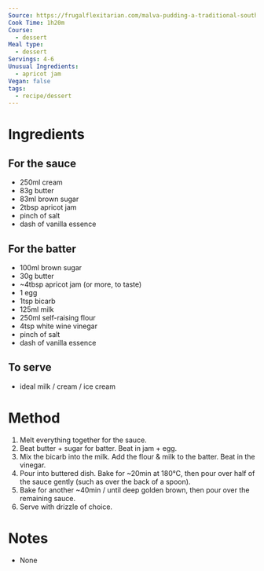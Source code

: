 ```yaml
---
Source: https://frugalflexitarian.com/malva-pudding-a-traditional-south-african-dessert/#wprm-recipe-container-609
Cook Time: 1h20m
Course:
  - dessert
Meal type:
  - dessert
Servings: 4-6
Unusual Ingredients:
  - apricot jam
Vegan: false
tags:
  - recipe/dessert
---
```

# Ingredients

## For the sauce

- 250ml cream
- 83g butter
- 83ml brown sugar
- 2tbsp apricot jam
- pinch of salt
- dash of vanilla essence

## For the batter

- 100ml brown sugar
- 30g butter
- ~4tbsp apricot jam (or more, to taste)
- 1 egg
- 1tsp bicarb
- 125ml milk
- 250ml self-raising flour
- 4tsp white wine vinegar
- pinch of salt
- dash of vanilla essence

## To serve

- ideal milk / cream / ice cream

# Method

1. Melt everything together for the sauce.
2. Beat butter + sugar for batter. Beat in jam + egg.
3. Mix the bicarb into the milk. Add the flour & milk to the batter. Beat in the vinegar.
4. Pour into buttered dish. Bake for ~20min at 180°C, then pour over half of the sauce gently (such as over the back of a spoon).
5. Bake for another ~40min / until deep golden brown, then pour over the remaining sauce.
6. Serve with drizzle of choice.

# Notes

- None